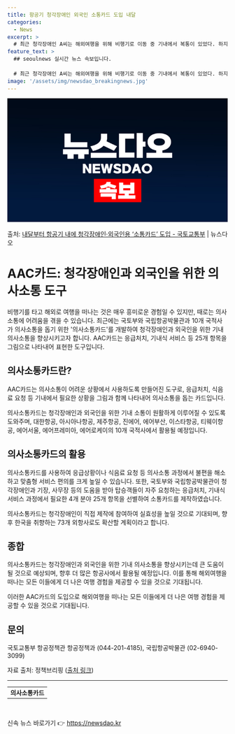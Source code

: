 ```yaml
---
title: 항공기 청각장애인 외국인 소통카드 도입 내달
categories:
  - News
excerpt: >
  # 최근 청각장애인 A씨는 해외여행을 위해 비행기로 이동 중 기내에서 복통이 있었다. 하지만 인터넷 번역기 …
feature_text: >
  ## seoulnews 실시간 뉴스 속보입니다.

  # 최근 청각장애인 A씨는 해외여행을 위해 비행기로 이동 중 기내에서 복통이 있었다. 하지만 인터넷 번역기 …
image: '/assets/img/newsdao_breakingnews.jpg'
---
```


![뉴스다오 속보](/assets/img/newsdao_breakingnews.jpg)

<p>출처: <a href="https://newsdao.kr/3675" rel="dofollow">내달부터 항공기 내에 청각장애인·외국인용 ‘소통카드’ 도입 - 국토교통부</a> | 뉴스다오</p>

<h1>AAC카드: 청각장애인과 외국인을 위한 의사소통 도구</h1>

비행기를 타고 해외로 여행을 떠나는 것은 매우 흥미로운 경험일 수 있지만, 때로는 의사소통에 어려움을 겪을 수 있습니다. 최근에는 국토부와 국립항공박물관과 10개 국적사가 의사소통을 돕기 위한 '의사소통카드'를 개발하여 청각장애인과 외국인을 위한 기내 의사소통을 향상시키고자 합니다. AAC카드는 응급처치, 기내식 서비스 등 25개 항목을 그림으로 나타내어 표현한 도구입니다.

<h2>의사소통카드란?</h2>
<p data-ke-size="size16">AAC카드는 의사소통이 어려운 상황에서 사용하도록 만들어진 도구로, 응급처치, 식음료 요청 등 기내에서 필요한 상황을 그림과 함께 나타내어 의사소통을 돕는 카드입니다.</p>

의사소통카드는 청각장애인과 외국인을 위한 기내 소통이 원활하게 이루어질 수 있도록 도와주며, 대한항공, 아시아나항공, 제주항공, 진에어, 에어부산, 이스타항공, 티웨이항공, 에어서울, 에어프레미아, 에어로케이의 10개 국적사에서 활용될 예정입니다.

<h2>의사소통카드의 활용</h2>
<p data-ke-size="size16">의사소통카드를 사용하여 응급상황이나 식음료 요청 등 의사소통 과정에서 불편을 해소하고 맞춤형 서비스 편의를 크게 높일 수 있습니다. 또한, 국토부와 국립항공박물관이 청각장애인과 기장, 사무장 등의 도움을 받아 탑승객들이 자주 요청하는 응급처치, 기내식 서비스 과정에서 필요한 4개 분야 25개 항목을 선별하여 소통카드를 제작하였습니다.</p>

의사소통카드는 청각장애인이 직접 제작에 참여하여 실효성을 높일 것으로 기대되며, 향후 한국을 취향하는 73개 외항사로도 확산할 계획이라고 합니다.

<h2>종합</h2>
<p data-ke-size="size16">의사소통카드는 청각장애인과 외국인을 위한 기내 의사소통을 향상시키는데 큰 도움이 될 것으로 예상되며, 향후 더 많은 항공사에서 활용될 예정입니다. 이를 통해 해외여행을 떠나는 모든 이들에게 더 나은 여행 경험을 제공할 수 있을 것으로 기대됩니다.</p>

이러한 AAC카드의 도입으로 해외여행을 떠나는 모든 이들에게 더 나은 여행 경험을 제공할 수 있을 것으로 기대됩니다. 

<h2>문의</h2>
<p data-ke-size="size16">국토교통부 항공정책관 항공정책과 (044-201-4185), 국립항공박물관 (02-6940-3099)</p>
<p data-ke-size="size16">자료 출처: 정책브리핑 (<a href='https://newsdao.kr/3675'>출처 링크</a>)</p>

<hr>

<table>
	<tbody>
		<tr>
			<td style="text-align: center; height: 17px;"><b>의사소통카드</b></td>
		</tr>
	</tbody>
</table>

<p data-ke-size="size16">&nbsp;</p> 

신속 뉴스 바로가기 👉 <a href="https://newsdao.kr" rel="dofollow">https://newsdao.kr</a>


